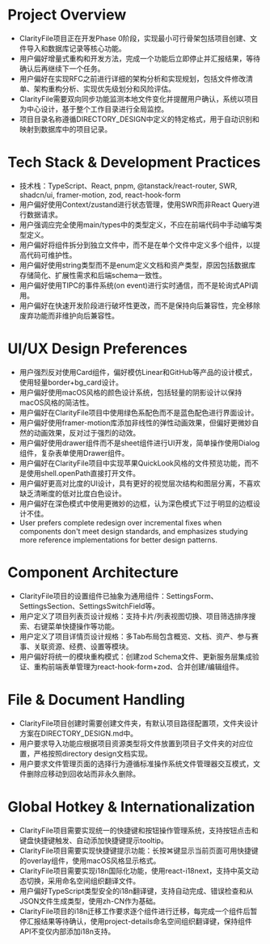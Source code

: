 # Project Overview

- ClarityFile项目正在开发Phase 0阶段，实现最小可行骨架包括项目创建、文件导入和数据库记录等核心功能。
- 用户偏好增量式重构和开发方法，完成一个功能后立即停止并汇报结果，等待确认后再继续下一个任务。
- 用户偏好在实现RFC之前进行详细的架构分析和实现规划，包括文件修改清单、架构重构分析、实现优先级划分和风险评估。
- ClarityFile需要双向同步功能监测本地文件变化并提醒用户确认，系统以项目为中心设计，基于整个工作目录进行全局监控。
- 项目目录名称遵循DIRECTORY_DESIGN中定义的特定格式，用于自动识别和映射到数据库中的项目记录。

# Tech Stack & Development Practices

- 技术栈：TypeScript、React, pnpm, @tanstack/react-router, SWR, shadcn/ui, framer-motion, zod, react-hook-form
- 用户偏好使用Context/zustand进行状态管理，使用SWR而非React Query进行数据请求。
- 用户强调应完全使用main/types中的类型定义，不应在前端代码中手动编写类型定义。
- 用户偏好将组件拆分到独立文件中，而不是在单个文件中定义多个组件，以提高代码可维护性。
- 用户偏好使用string类型而不是enum定义文档和资产类型，原因包括数据库存储简化、扩展性需求和后端schema一致性。
- 用户偏好使用TIPC的事件系统(on event)进行实时通信，而不是轮询式API调用。
- 用户偏好在快速开发阶段进行破坏性更改，而不是保持向后兼容性，完全移除废弃功能而非维护向后兼容性。

# UI/UX Design Preferences

- 用户强烈反对使用Card组件，偏好模仿Linear和GitHub等产品的设计模式，使用轻量border+bg_card设计。
- 用户偏好使用macOS风格的颜色设计系统，包括轻量的阴影设计以保持macOS风格的简洁性。
- 用户偏好在ClarityFile项目中使用绿色系配色而不是蓝色配色进行界面设计。
- 用户偏好使用framer-motion库添加非线性的弹性动画效果，但偏好更微妙自然的动画效果，反对过于强烈的动效。
- 用户偏好使用drawer组件而不是sheet组件进行UI开发，简单操作使用Dialog组件，复杂表单使用Drawer组件。
- 用户偏好在ClarityFile项目中实现苹果QuickLook风格的文件预览功能，而不是使用shell.openPath直接打开文件。
- 用户偏好更高对比度的UI设计，具有更好的视觉层次结构和图层分离，不喜欢缺乏清晰度的低对比度白色设计。
- 用户偏好在深色模式中使用更微妙的边框，认为深色模式下过于明显的边框设计不佳。
- User prefers complete redesign over incremental fixes when components don't meet design standards, and emphasizes studying more reference implementations for better design patterns.

# Component Architecture

- ClarityFile项目的设置组件已抽象为通用组件：SettingsForm、SettingsSection、SettingsSwitchField等。
- 用户定义了项目列表页设计规格：支持卡片/列表视图切换、项目筛选排序搜索、右键菜单快捷操作等功能。
- 用户定义了项目详情页设计规格：多Tab布局包含概览、文档、资产、参与赛事、关联资源、经费、设置等模块。
- 用户偏好将统一的模块重构模式：创建zod Schema文件、更新服务层集成验证、重构前端表单管理为react-hook-form+zod、合并创建/编辑组件。

# File & Document Handling

- ClarityFile项目创建时需要创建文件夹，有默认项目路径配置项，文件夹设计方案在DIRECTORY_DESIGN.md中。
- 用户要求导入功能应根据项目资源类型将文件放置到项目子文件夹的对应位置，严格按照directory design文档实现。
- 用户要求文件管理页面的选择行为遵循标准操作系统文件管理器交互模式，文件删除应移动到回收站而非永久删除。

# Global Hotkey & Internationalization

- ClarityFile项目需要实现统一的快捷键和按钮操作管理系统，支持按钮点击和键盘快捷键触发、自动添加快捷键提示tooltip。
- ClarityFile项目需要实现快捷键提示功能：长按⌘键显示当前页面可用快捷键的overlay组件，使用macOS风格显示格式。
- ClarityFile项目需要实现i18n国际化功能，使用react-i18next，支持中英文动态切换，采用命名空间组织翻译文件。
- 用户偏好TypeScript类型安全的i18n翻译键，支持自动完成、错误检查和从JSON文件生成类型，使用zh-CN作为基础。
- ClarityFile项目的i18n迁移工作要求逐个组件进行迁移，每完成一个组件后暂停汇报结果等待确认，使用project-details命名空间组织翻译键，保持组件API不变仅内部添加i18n支持。
